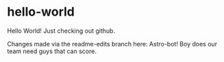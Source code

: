 # hello-world
Hello World! Just checking out github.

Changes made via the readme-edits branch here:
Astro-bot! Boy does our team need guys that can score.
